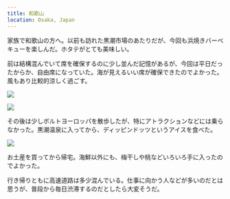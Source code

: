 ```yaml
---
title: 和歌山
location: Osaka, Japan
---
```


家族で和歌山の方へ。以前も訪れた黒潮市場のあたりだが、今回も浜焼きバーベキューを楽しんだ。ホタテがとても美味しい。

前は結構混んでいて席を確保するのに少し並んだ記憶があるが、今回は平日だったからか、自由席になっていた。海が見えるいい席が確保できたのでよかった。風もあり比較的涼しく過ごす。

![](https://photos.apkas.net/medium/202308/20230821-112144.webp)

![](https://photos.apkas.net/medium/202308/20230821-112857.webp)

その後は少しボルトヨーロッパを散歩したが、特にアトラクションなどには乗らなかった。黒潮温泉に入ってから、ディッピンドッツというアイスを食べた。

![](https://photos.apkas.net/medium/202308/20230821-123400.webp)

お土産を買ってから帰宅。海鮮以外にも、梅干しや桃などいろいろ手に入ったのでよかった。

行き帰りともに高速道路は多少混んでいる。仕事に向かう人などが多いのだとは思うが、普段から毎日渋滞するのだとしたら大変そうだ。
